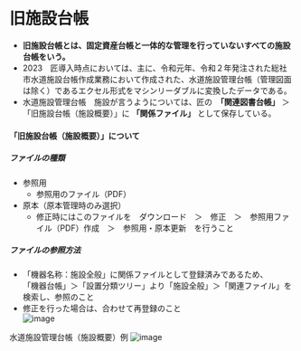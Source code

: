 # 旧施設台帳  
- **旧施設台帳とは、固定資産台帳と一体的な管理を行っていないすべての施設台帳をいう。**    
- 2023　匠導入時点においては、主に、令和元年、令和２年発注された総社市水道施設台帳作成業務において作成された、水道施設管理台帳（管理図面は除く）であるエクセル形式をマシンリーダブルに変換したデータである。  
- 水道施設管理台帳　施設が言うようについては、匠の　**「関連図書台帳」** ＞「旧施設台帳（施設概要）」に **「関係ファイル」** として保存している。  
#### 「旧施設台帳（施設概要）」について  
##### ファイルの種類  
- 参照用  
  - 参照用のファイル（PDF）
- 原本（原本管理時のみ選択）  
  - 修正時にはこのファイルを　ダウンロード　＞　修正　＞　参照用ファイル（PDF）作成　＞　参照用・原本更新　を行うこと  

##### ファイルの参照方法  
- 「機器名称：施設全般」に関係ファイルとして登録済みであるため、  
   「機器台帳」＞「設置分類ツリー」より「施設全般」＞「関連ファイル」を検索し、参照のこと  
- 修正を行った場合は、合わせて再登録のこと  
![image](https://github.com/soja-suidou/shisetu_kanri_tenken/assets/139528738/5a0927e2-8e29-4e23-ae5a-e644c025d181)

水道施設管理台帳（施設概要）例
![image](https://github.com/soja-suidou/shisetu_kanri_tenken/assets/139528738/bf018489-ef95-48ab-99e3-fed9c3374be3)
